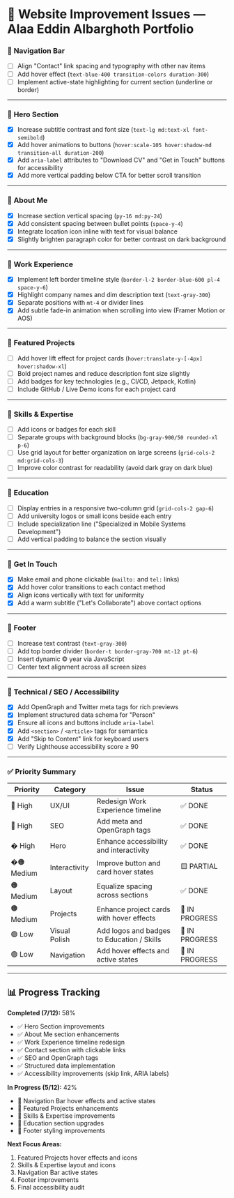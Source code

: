 # 🧾 Website Improvement Issues — Alaa Eddin Albarghoth Portfolio

### 🔹 **Navigation Bar**
- [ ] Align "Contact" link spacing and typography with other nav items  
- [ ] Add hover effect (`text-blue-400 transition-colors duration-300`)  
- [ ] Implement active-state highlighting for current section (underline or border)

---

### 🔹 **Hero Section**
- [x] Increase subtitle contrast and font size (`text-lg md:text-xl font-semibold`)  
- [x] Add hover animations to buttons (`hover:scale-105 hover:shadow-md transition-all duration-200`)  
- [x] Add `aria-label` attributes to "Download CV" and "Get in Touch" buttons for accessibility  
- [x] Add more vertical padding below CTA for better scroll transition  

---

### 🔹 **About Me**
- [x] Increase section vertical spacing (`py-16 md:py-24`)  
- [x] Add consistent spacing between bullet points (`space-y-4`)  
- [x] Integrate location icon inline with text for visual balance  
- [x] Slightly brighten paragraph color for better contrast on dark background  

---

### 🔹 **Work Experience**
- [x] Implement left border timeline style (`border-l-2 border-blue-600 pl-4 space-y-6`)  
- [x] Highlight company names and dim description text (`text-gray-300`)  
- [x] Separate positions with `mt-4` or divider lines  
- [x] Add subtle fade-in animation when scrolling into view (Framer Motion or AOS)  

---

### 🔹 **Featured Projects**
- [ ] Add hover lift effect for project cards (`hover:translate-y-[-4px] hover:shadow-xl`)  
- [ ] Bold project names and reduce description font size slightly  
- [ ] Add badges for key technologies (e.g., CI/CD, Jetpack, Kotlin)  
- [ ] Include GitHub / Live Demo icons for each project card  

---

### 🔹 **Skills & Expertise**
- [ ] Add icons or badges for each skill  
- [ ] Separate groups with background blocks (`bg-gray-900/50 rounded-xl p-6`)  
- [ ] Use grid layout for better organization on large screens (`grid-cols-2 md:grid-cols-3`)  
- [ ] Improve color contrast for readability (avoid dark gray on dark blue)  

---

### 🔹 **Education**
- [ ] Display entries in a responsive two-column grid (`grid-cols-2 gap-6`)  
- [ ] Add university logos or small icons beside each entry  
- [ ] Include specialization line ("Specialized in Mobile Systems Development")  
- [ ] Add vertical padding to balance the section visually  

---

### 🔹 **Get In Touch**
- [x] Make email and phone clickable (`mailto:` and `tel:` links)  
- [x] Add hover color transitions to each contact method  
- [x] Align icons vertically with text for uniformity  
- [x] Add a warm subtitle ("Let's Collaborate") above contact options  

---

### 🔹 **Footer**
- [ ] Increase text contrast (`text-gray-300`)  
- [ ] Add top border divider (`border-t border-gray-700 mt-12 pt-6`)  
- [ ] Insert dynamic © year via JavaScript  
- [ ] Center text alignment across all screen sizes  

---

### 🔹 **Technical / SEO / Accessibility**
- [x] Add OpenGraph and Twitter meta tags for rich previews  
- [x] Implement structured data schema for "Person"  
- [x] Ensure all icons and buttons include `aria-label`  
- [x] Add `<section>` / `<article>` tags for semantics  
- [x] Add "Skip to Content" link for keyboard users  
- [ ] Verify Lighthouse accessibility score ≥ 90  

---

### ✅ **Priority Summary**
| Priority | Category | Issue | Status |
|-----------|-----------|--------|---------|
| 🔴 High | UX/UI | Redesign Work Experience timeline | ✅ DONE |
| 🔴 High | SEO | Add meta and OpenGraph tags | ✅ DONE |
| � High | Hero | Enhance accessibility and interactivity | ✅ DONE |
| �🟠 Medium | Interactivity | Improve button and card hover states | 🟨 PARTIAL |
| 🟠 Medium | Layout | Equalize spacing across sections | ✅ DONE |
| 🟠 Medium | Projects | Enhance project cards with hover effects | 🔄 IN PROGRESS |
| 🟢 Low | Visual Polish | Add logos and badges to Education / Skills | 🔄 IN PROGRESS |
| 🟢 Low | Navigation | Add hover effects and active states | 🔄 IN PROGRESS |

---

## 📊 **Progress Tracking**

**Completed (7/12):** 58%
- ✅ Hero Section improvements
- ✅ About Me section enhancements  
- ✅ Work Experience timeline redesign
- ✅ Contact section with clickable links
- ✅ SEO and OpenGraph tags
- ✅ Structured data implementation
- ✅ Accessibility improvements (skip link, ARIA labels)

**In Progress (5/12):** 42%
- 🔄 Navigation Bar hover effects and active states
- 🔄 Featured Projects enhancements
- 🔄 Skills & Expertise improvements
- 🔄 Education section upgrades
- 🔄 Footer styling improvements

**Next Focus Areas:**
1. Featured Projects hover effects and icons
2. Skills & Expertise layout and icons
3. Navigation Bar active states
4. Footer improvements
5. Final accessibility audit

